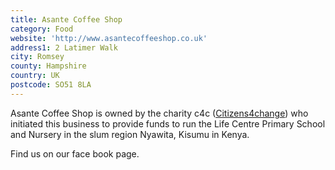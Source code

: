 ```yaml
---
title: Asante Coffee Shop
category: Food
website: 'http://www.asantecoffeeshop.co.uk'
address1: 2 Latimer Walk
city: Romsey
county: Hampshire
country: UK
postcode: SO51 8LA
---
```

Asante Coffee Shop is owned by the charity c4c ([Citizens4change](http://www.citizens4change.co.uk)) who initiated this business to provide funds to run the Life Centre Primary School and Nursery in the slum region Nyawita, Kisumu in Kenya.

Find us on our face book page.
